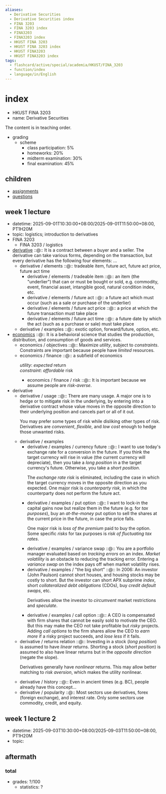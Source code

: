 ```yaml
---
aliases:
  - Derivative Securities
  - Derivative Securities index
  - FINA 3203
  - FINA 3203 index
  - FINA3203
  - FINA3203 index
  - HKUST FINA 3203
  - HKUST FINA 3203 index
  - HKUST FINA3203
  - HKUST FINA3203 index
tags:
  - flashcard/active/special/academia/HKUST/FINA_3203
  - function/index
  - language/in/English
---
```


# index

- HKUST FINA 3203
- name: Derivative Securities

The content is in teaching order.

- grading
  - scheme
    - class participation: 5%
    - homeworks: 20%
    - midterm examination: 30%
    - final examination: 45%

## children

- [assignments](assignments/index.md)
- [questions](questions.md)

## week 1 lecture

- datetime: 2025-09-01T10:30:00+08:00/2025-09-01T11:50:00+08:00, PT1H20M
- topic: logistics; introduction to derivatives
- FINA 3203
  - FINA 3203 / logistics
- [derivative](../../../../general/derivative%20(finance).md) ::@:: It is a contract between a buyer and a seller. The derivative can take various forms, depending on the transaction, but every derivative has the following four elements: ... <!--SR:!2025-09-26,16,290!2025-09-26,16,290-->
  - derivative / elements ::@:: tradeable item, future act, future act price, future act time <!--SR:!2025-09-26,16,290!2025-09-26,16,290-->
    - derivative / elements / tradeable item ::@:: an item \(the "underlier"\) that can or must be bought or sold, e.g. commodity, event, financial asset, intangible good, natural condition index, etc. <!--SR:!2025-09-24,14,290!2025-09-25,15,290-->
    - derivative / elements / future act ::@:: a future act which must occur \(such as a sale or purchase of the underlier\) <!--SR:!2025-09-24,14,290!2025-09-24,14,290-->
    - derivative / elements / future act price ::@:: a price at which the future transaction must take place <!--SR:!2025-09-24,14,290!2025-09-26,16,290-->
    - derivative / elements / future act time ::@:: a future date by which the act \(such as a purchase or sale\) must take place <!--SR:!2025-09-24,14,290!2025-09-24,14,290-->
  - derivative / examples ::@:: exotic option, forward/future, option, etc. <!--SR:!2025-09-25,15,290!2025-09-24,14,290-->
- [economics](../../../../general/economics.md) ::@:: It is a behavioral science that studies the production, distribution, and consumption of goods and services. <!--SR:!2025-09-24,14,290!2025-09-25,15,290-->
  - economics / objectives ::@:: Maximize _utility_, subject to _constraints_. Constraints are important because people have _limited_ resources. <!--SR:!2025-09-25,15,290!2025-09-25,15,290-->
  - economics / finance ::@:: a subfield of economics <p> _utility_: _expected_ return <br/> _constraint_: _affordable_ risk <!--SR:!2025-09-24,14,290!2025-09-25,15,290-->
    - economics / finance / risk ::@:: It is important because we assume people are _risk-averse_. <!--SR:!2025-09-25,15,290!2025-09-26,16,290-->
- derivative
  - derivative / usage ::@:: There are many usage. A major one is to hedge or to mitigate risk in the underlying, by entering into a derivative contract whose value moves in the opposite direction to their underlying position and cancels part or all of it out. <p> You may prefer some types of risk while disliking other types of risk. Derivatives are _convenient_, _flexible_, and _low cost_ enough to hedge those unwanted risks. <!--SR:!2025-09-25,15,290!2025-09-21,11,270-->
  - derivative / examples
    - derivative / examples / currency future ::@:: I want to use today's exchange rate for a conversion in the future. If you think the target currency will rise in value \(the current currency will depreciate\), then you take a _long position_ in a the target currency's future. Otherwise, you take a _short position_. <p> The _exchange rate risk_ is eliminated, including the case in which the target currency moves in the opposite direction as you expected. One major risk is _counterparty risk_, in which the counterparty does not perform the future act. <!--SR:!2025-09-26,16,290!2025-09-20,10,270-->
    - derivative / examples / put option ::@:: I want to lock-in the capital gains now but realize them in the future \(e.g. for _tax purposes_\), buy an _at-the-money_ put option to sell the shares at the current price in the future, in case the price falls. <p> One major risk is _loss of the premium_ paid to buy the option. Some specific _risks_ for tax purposes is _risk of fluctuating tax rates_. <!--SR:!2025-09-20,10,270!2025-09-21,11,270-->
    - derivative / examples / variance swap ::@:: You are a portfolio manager evaluated based on _tracking errors_ on an index. _Market volatility_ is an obstacle to reducing the tracking error. Entering a _variance swap_ on the index pays off when market volatility rises. <!--SR:!2025-09-22,12,270!2025-09-24,14,290-->
    - derivative / examples / "the big short" ::@:: In 2006: An investor \(John Paulson\) cannot short houses, and housing stocks may be costly to short. But the investor can short APX subprime _index_, short _collateralized debt obligations_ \(CDOs\), buy _credit default swaps_, etc. <p> Derivatives allow the investor to _circumvent_ market restrictions and _speculate_. <!--SR:!2025-09-25,15,290!2025-09-25,15,290-->
    - derivative / examples / call option ::@:: A CEO is compensated with firm shares that cannot be easily sold to motivate the CEO. But this may make the CEO not take profitable but _risky_ projects. Adding _call options_ to the firm shares allow the CEO to _earn more_ if a risky project succeeds, and _lose less_ if it fails. <!--SR:!2025-09-26,16,290!2025-09-25,15,290-->
  - derivative / returns relation ::@:: Investing in a stock \(_long position_\) is assumed to have _linear_ returns. Shorting a stock \(_short position_\) is assumed to also have linear returns but in the _opposite direction_ \(negate the slope\). <p> Derivatives generally have _nonlinear_ returns. This may allow better matching to _risk aversion_, which makes the utility nonlinear. <!--SR:!2025-09-24,14,290!2025-09-26,16,290-->
  - derivative / history ::@:: Even in ancient times \(e.g. BC\), people already have this concept... <!--SR:!2025-09-26,16,290!2025-09-25,15,290-->
  - derivative / popularity ::@:: Most sectors use derivatives, forex \(foreign exchange\), and interest rate. Only some sectors use commodity, credit, and equity. <!--SR:!2025-09-26,16,290!2025-09-26,16,290-->

## week 1 lecture 2

- datetime: 2025-09-03T10:30:00+08:00/2025-09-03T11:50:00+08:00, PT1H20M
- topic:

## aftermath

### total

- grades: ?/100
  - statistics: ?
